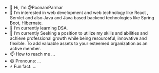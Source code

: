 - 👋 Hi, I’m @PoonamParmar
- 👀  I’m interested in web development and web technology like React , Servlet and also Java and Java based backend technologies like Spring Boot, Hibernate.
- 🌱 I’m currently learning DSA.
- 💞️ I’m  currently Seeking a position to utilize my skills and abilities and achieve professional growth while being 
      resourceful, innovative and flexible. To add valuable assets to your esteemed organization as an active member.
- 📫 How to reach me ...
- 😄 Pronouns: ...
- ⚡ Fun fact: ...

<!---
poonamparmar/poonamparmar is a ✨ special ✨ repository because its `README.md` (this file) appears on your GitHub profile.
You can click the Preview link to take a look at your changes.
--->
